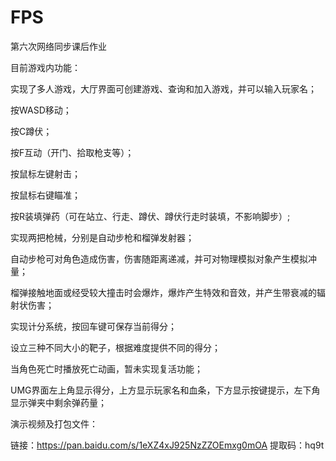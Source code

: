 # FPS
第六次网络同步课后作业

目前游戏内功能：

实现了多人游戏，大厅界面可创建游戏、查询和加入游戏，并可以输入玩家名；

按WASD移动；

按C蹲伏；

按F互动（开门、拾取枪支等）；

按鼠标左键射击；

按鼠标右键瞄准；

按R装填弹药（可在站立、行走、蹲伏、蹲伏行走时装填，不影响脚步）;

实现两把枪械，分别是自动步枪和榴弹发射器；

自动步枪可对角色造成伤害，伤害随距离递减，并可对物理模拟对象产生模拟冲量；

榴弹接触地面或经受较大撞击时会爆炸，爆炸产生特效和音效，并产生带衰减的辐射状伤害；

实现计分系统，按回车键可保存当前得分；

设立三种不同大小的靶子，根据难度提供不同的得分；

当角色死亡时播放死亡动画，暂未实现复活功能；

UMG界面左上角显示得分，上方显示玩家名和血条，下方显示按键提示，左下角显示弹夹中剩余弹药量；


演示视频及打包文件：

链接：https://pan.baidu.com/s/1eXZ4xJ925NzZZOEmxg0mOA 
提取码：hq9t 